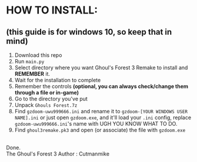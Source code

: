 # HOW TO INSTALL:
## (this guide is for windows 10, so keep that in mind)
1. Download this repo
2. Run `main.py`
3. Select directory where you want Ghoul's Forest 3 Remake to install and **REMEMBER** it.
4. Wait for the installation to complete
5. Remember the controls **(optional, you can always check/change them through a file or in-game)**
6. Go to the directory you've put
7. Unpack `Ghouls Forest.7z`
8. Find `gzdoom-uwu999666.ini` and rename it to `gzdoom-[YOUR WINDOWS USER NAME].ini` or just open `gzdoom.exe`, and it'll load your `.ini` config, replace `gzdoom-uwu999666.ini`'s name with UGH YOU KNOW WHAT TO DO.
9. Find `ghoul3remake.pk3` and open (or associate) the file with `gzdoom.exe`
<br>
Done.
<br>
The Ghoul's Forest 3 Author : Cutmanmike
